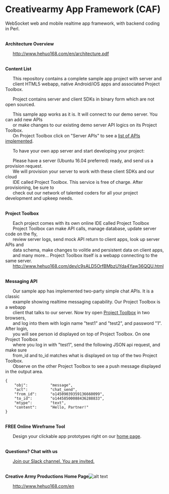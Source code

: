 # Creativearmy App Framework (CAF)


WebSocket web and mobile realtime app framework, with backend coding in Perl.


<br><b>Architecture Overview</b>

&nbsp;&nbsp;&nbsp;&nbsp;&nbsp;&nbsp;<http://www.hehuo168.com/en/architecture.pdf>

<br><b>Content List</b>

&nbsp;&nbsp;&nbsp;&nbsp;&nbsp;&nbsp;This repository contains a complete sample app project with server and<br>
&nbsp;&nbsp;&nbsp;&nbsp;&nbsp;&nbsp;client HTML5 webapp, native Android/iOS apps and associated Project Toolbox.<br>

&nbsp;&nbsp;&nbsp;&nbsp;&nbsp;&nbsp;Project contains server and client SDKs in binary form which are not open sourced.

&nbsp;&nbsp;&nbsp;&nbsp;&nbsp;&nbsp;This sample app works as it is. It will connect to our demo server. You can add new APIs<br>
&nbsp;&nbsp;&nbsp;&nbsp;&nbsp;&nbsp;or make changes to our existing demo server API logics on its Project Toolbox.<br>
&nbsp;&nbsp;&nbsp;&nbsp;&nbsp;&nbsp;On Project Toolbox click on "Server APIs" to see a [list of APIs implemented](http://112.124.70.60/manual_demo.html).

&nbsp;&nbsp;&nbsp;&nbsp;&nbsp;&nbsp;To have your own app server and start developing your project:

&nbsp;&nbsp;&nbsp;&nbsp;&nbsp;&nbsp;Please have a server (Ubuntu 16.04 preferred) ready, and send us a provision request.<br>
&nbsp;&nbsp;&nbsp;&nbsp;&nbsp;&nbsp;We will provision your server to work with these client SDKs and our cloud<br>
&nbsp;&nbsp;&nbsp;&nbsp;&nbsp;&nbsp;IDE called Project Toolbox. This service is free of charge. After provisioning, be sure to<br>
&nbsp;&nbsp;&nbsp;&nbsp;&nbsp;&nbsp;check out our network of talented coders for all your project development and upkeep needs.<br>

<br><b>Project Toolbox</b>

&nbsp;&nbsp;&nbsp;&nbsp;&nbsp;&nbsp;Each project comes with its own online IDE called Project Toolbox<br>
&nbsp;&nbsp;&nbsp;&nbsp;&nbsp;&nbsp;Project Toolbox can make API calls, manage database, update server code on the fly,<br>
&nbsp;&nbsp;&nbsp;&nbsp;&nbsp;&nbsp;review server logs, send mock API return to client apps, look up server APIs and<br>
&nbsp;&nbsp;&nbsp;&nbsp;&nbsp;&nbsp;data schema, make changes to volitle and persistent data on client apps,<br>
&nbsp;&nbsp;&nbsp;&nbsp;&nbsp;&nbsp;and many more... Project Toolbox itself is a webapp connecting to the same server.<br>
&nbsp;&nbsp;&nbsp;&nbsp;&nbsp;&nbsp;<http://www.hehuo168.com/dev/c9sALD5OrfBMbzUYda4Yaw36QQU.html>

<br><b>Messaging API</b>

&nbsp;&nbsp;&nbsp;&nbsp;&nbsp;&nbsp;Our sample app has implemented two-party simple chat APIs. It is a classic<br>
&nbsp;&nbsp;&nbsp;&nbsp;&nbsp;&nbsp;example showing realtime messaging capability. Our Project Toolbox is a webapp<br>
&nbsp;&nbsp;&nbsp;&nbsp;&nbsp;&nbsp;client that talks to our server. Now try open [Project Toolbox](http://www.hehuo168.com/dev/c9sALD5OrfBMbzUYda4Yaw36QQU.html) in two browsers,<br>
&nbsp;&nbsp;&nbsp;&nbsp;&nbsp;&nbsp;and log into them with login name "test1" and "test2", and password "1". After login,<br>
&nbsp;&nbsp;&nbsp;&nbsp;&nbsp;&nbsp;you will see person id displayed on top of Project Toolbox. On one Project Toolbox<br>
&nbsp;&nbsp;&nbsp;&nbsp;&nbsp;&nbsp;where you log in with "test1", send the following JSON api request, and make sure<br>
&nbsp;&nbsp;&nbsp;&nbsp;&nbsp;&nbsp;from_id and to_id matches what is displayed on top of the two Project Toolbox.<br>
&nbsp;&nbsp;&nbsp;&nbsp;&nbsp;&nbsp;Observe on the other Project Toolbox to see a push message displayed in the output area.<br>
```
{
    "obj":          "message",
    "act":          "chat_send",
    "from_id":      "o14509039359136660099",
    "to_id":        "o14458500088436288833",
    "mtype":        "text",
    "content":      "Hello, Partner!"
}
```

<br><b>FREE Online Wireframe Tool</b>

&nbsp;&nbsp;&nbsp;&nbsp;&nbsp;&nbsp;Design your clickable app prototypes right on our [home page](http://www.hehuo168.com/en).

<br><b>Questions? Chat with us</b>

&nbsp;&nbsp;&nbsp;&nbsp;&nbsp;&nbsp;[Join our Slack channel. You are invited.](https://join.slack.com/t/creativearmy/shared_invite/enQtMjU1Mjc3MjMzMjk5LWIxN2MyMjI4N2NjNmQyMmM3MzU1MzVhYzFiZTBlYTZjMzkwOTQwNTU1NzJlOTE3NWI5MmI4YTQxZThlNjEzM2U)

<br><b>Creative Army Productions Home Page</b>![alt text](http://www.hehuo168.com/hehuo20.png "Creative Army Productions")

&nbsp;&nbsp;&nbsp;&nbsp;&nbsp;&nbsp;<http://www.hehuo168.com/en>



